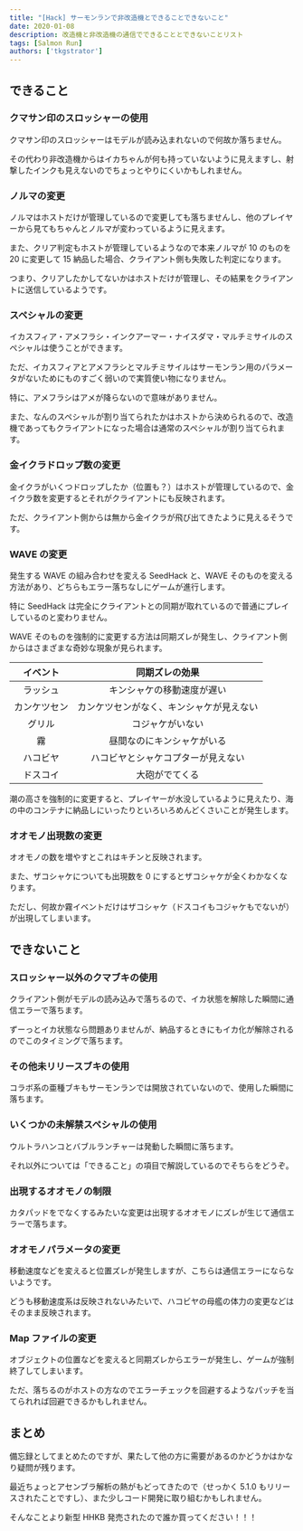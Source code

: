 ```yaml
---
title: "[Hack] サーモンランで非改造機とできることできないこと"
date: 2020-01-08
description: 改造機と非改造機の通信でできることとできないことリスト
tags: [Salmon Run]
authors: ['tkgstrator']
---
```


## できること

### クマサン印のスロッシャーの使用

クマサン印のスロッシャーはモデルが読み込まれないので何故か落ちません。

その代わり非改造機からはイカちゃんが何も持っていないように見えますし、射撃したインクも見えないのでちょっとやりにくいかもしれません。

### ノルマの変更

ノルマはホストだけが管理しているので変更しても落ちませんし、他のプレイヤーから見てもちゃんとノルマが変わっているように見えます。

また、クリア判定もホストが管理しているようなので本来ノルマが 10 のものを 20 に変更して 15 納品した場合、クライアント側も失敗した判定になります。

つまり、クリアしたかしてないかはホストだけが管理し、その結果をクライアントに送信しているようです。

### スペシャルの変更

イカスフィア・アメフラシ・インクアーマー・ナイスダマ・マルチミサイルのスペシャルは使うことができます。

ただ、イカスフィアとアメフラシとマルチミサイルはサーモンラン用のパラメータがないためにものすごく弱いので実質使い物になりません。

特に、アメフラシはアメが降らないので意味がありません。

また、なんのスペシャルが割り当てられたかはホストから決められるので、改造機であってもクライアントになった場合は通常のスペシャルが割り当てられます。

### 金イクラドロップ数の変更

金イクラがいくつドロップしたか（位置も？）はホストが管理しているので、金イクラ数を変更するとそれがクライアントにも反映されます。

ただ、クライアント側からは無から金イクラが飛び出てきたように見えるそうです。

### WAVE の変更

発生する WAVE の組み合わせを変える SeedHack と、WAVE そのものを変える方法があり、どちらもエラー落ちなしにゲームが進行します。

特に SeedHack は完全にクライアントとの同期が取れているので普通にプレイしているのと変わりません。

WAVE そのものを強制的に変更する方法は同期ズレが発生し、クライアント側からはさまざまな奇妙な現象が見られます。

|   イベント   |              同期ズレの効果              |
| :----------: | :--------------------------------------: |
|   ラッシュ   |        キンシャケの移動速度が遅い        |
| カンケツセン | カンケツセンがなく、キンシャケが見えない |
|    グリル    |             コジャケがいない             |
|      霧      |        昼間なのにキンシャケがいる        |
|   ハコビヤ   |    ハコビヤとシャケコプターが見えない    |
|   ドスコイ   |              大砲がでてくる              |

潮の高さを強制的に変更すると、プレイヤーが水没しているように見えたり、海の中のコンテナに納品しにいったりといろいろめんどくさいことが発生します。

### オオモノ出現数の変更

オオモノの数を増やすとこれはキチンと反映されます。

また、ザコシャケについても出現数を 0 にするとザコシャケが全くわかなくなります。

ただし、何故か霧イベントだけはザコシャケ（ドスコイもコジャケもでないが）が出現してしまいます。

## できないこと

### スロッシャー以外のクマブキの使用

クライアント側がモデルの読み込みで落ちるので、イカ状態を解除した瞬間に通信エラーで落ちます。

ずーっとイカ状態なら問題ありませんが、納品するときにもイカ化が解除されるのでこのタイミングで落ちます。

### その他未リリースブキの使用

コラボ系の亜種ブキもサーモンランでは開放されていないので、使用した瞬間に落ちます。

### いくつかの未解禁スペシャルの使用

ウルトラハンコとバブルランチャーは発動した瞬間に落ちます。

それ以外については「できること」の項目で解説しているのでそちらをどうぞ。

### 出現するオオモノの制限

カタパッドをでなくするみたいな変更は出現するオオモノにズレが生じて通信エラーで落ちます。

### オオモノパラメータの変更

移動速度などを変えると位置ズレが発生しますが、こちらは通信エラーにならないようです。

どうも移動速度系は反映されないみたいで、ハコビヤの母艦の体力の変更などはそのまま反映されます。

### Map ファイルの変更

オブジェクトの位置などを変えると同期ズレからエラーが発生し、ゲームが強制終了してしまいます。

ただ、落ちるのがホストの方なのでエラーチェックを回避するようなパッチを当てられれば回避できるかもしれません。

## まとめ

備忘録としてまとめたのですが、果たして他の方に需要があるのかどうかはかなり疑問が残ります。

最近ちょっとアセンブラ解析の熱がもどってきたので（せっかく 5.1.0 もリリースされたことですし）、また少しコード開発に取り組むかもしれません。

そんなことより新型 HHKB 発売されたので誰か買ってください！！！
